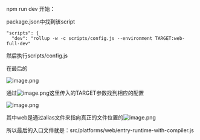 npm run dev 开始：

package.json中找到该script

```
"scripts": {
  "dev": "rollup -w -c scripts/config.js --environment TARGET:web-full-dev"
```

然后执行scripts/config.js

在最后的

![image.png](https://cdn.nlark.com/yuque/0/2020/png/2359237/1597387048242-40f163fa-524f-4977-a91d-40c59d118631.png)

通过![image.png](https://cdn.nlark.com/yuque/0/2020/png/2359237/1597387103464-5f94b104-7a1a-4bb7-9b49-4ffd0ee3920a.png)这里传入的TARGET参数找到相应的配置

![image.png](https://cdn.nlark.com/yuque/0/2020/png/2359237/1597387142039-0ffc862f-af5e-4eae-966c-1b43c08f6a68.png)



其中web是通过alias文件来指向真正的文件位置的![image.png](https://cdn.nlark.com/yuque/0/2020/png/2359237/1597387267385-ebc570e9-5341-4193-827e-17c0566ca8e9.png)



所以最后的入口文件就是：src/platforms/web/entry-runtime-with-compiler.js

